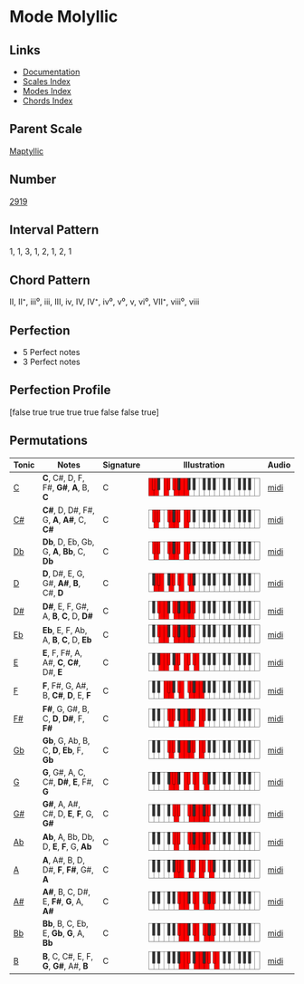 # Mode Molyllic

## Links

- [Documentation](index.md)
- [Scales Index](Scales.md)
- [Modes Index](Modes.md)
- [Chords Index](Chords.md)

## Parent Scale

[Maptyllic](ScaleMaptyllic.md)

## Number

[2919](https://ianring.com/musictheory/scales/2919)

## Interval Pattern

1, 1, 3, 1, 2, 1, 2, 1

## Chord Pattern

II, II⁺, iii⁰, iii, III, iv, IV, IV⁺, iv⁰, v⁰, v, vi⁰, VII⁺, viii⁰, viii

## Perfection

- 5 Perfect notes
- 3 Perfect notes

## Perfection Profile

[false true true true true false false true]

## Permutations

| Tonic | Notes | Signature | Illustration | Audio |
|-------|-------|-----------|--------------|-------|
| [C](ModeCNaturalMolyllic.md) | **C**, C#, D, F, F#, **G#**, **A**, B, **C** | C | ![CNaturalMolyllic](ModeCNaturalMolyllic.png) | [midi](https://github.com/edipermadi/music/blob/main/docs/ModeCNaturalMolyllic.mid?raw=true) |
| [C#](ModeCSharpMolyllic.md) | **C#**, D, D#, F#, G, **A**, **A#**, C, **C#** | C | ![CSharpMolyllic](ModeCSharpMolyllic.png) | [midi](https://github.com/edipermadi/music/blob/main/docs/ModeCSharpMolyllic.mid?raw=true) |
| [Db](ModeDFlatMolyllic.md) | **Db**, D, Eb, Gb, G, **A**, **Bb**, C, **Db** | C | ![DFlatMolyllic](ModeDFlatMolyllic.png) | [midi](https://github.com/edipermadi/music/blob/main/docs/ModeDFlatMolyllic.mid?raw=true) |
| [D](ModeDNaturalMolyllic.md) | **D**, D#, E, G, G#, **A#**, **B**, C#, **D** | C | ![DNaturalMolyllic](ModeDNaturalMolyllic.png) | [midi](https://github.com/edipermadi/music/blob/main/docs/ModeDNaturalMolyllic.mid?raw=true) |
| [D#](ModeDSharpMolyllic.md) | **D#**, E, F, G#, A, **B**, **C**, D, **D#** | C | ![DSharpMolyllic](ModeDSharpMolyllic.png) | [midi](https://github.com/edipermadi/music/blob/main/docs/ModeDSharpMolyllic.mid?raw=true) |
| [Eb](ModeEFlatMolyllic.md) | **Eb**, E, F, Ab, A, **B**, **C**, D, **Eb** | C | ![EFlatMolyllic](ModeEFlatMolyllic.png) | [midi](https://github.com/edipermadi/music/blob/main/docs/ModeEFlatMolyllic.mid?raw=true) |
| [E](ModeENaturalMolyllic.md) | **E**, F, F#, A, A#, **C**, **C#**, D#, **E** | C | ![ENaturalMolyllic](ModeENaturalMolyllic.png) | [midi](https://github.com/edipermadi/music/blob/main/docs/ModeENaturalMolyllic.mid?raw=true) |
| [F](ModeFNaturalMolyllic.md) | **F**, F#, G, A#, B, **C#**, **D**, E, **F** | C | ![FNaturalMolyllic](ModeFNaturalMolyllic.png) | [midi](https://github.com/edipermadi/music/blob/main/docs/ModeFNaturalMolyllic.mid?raw=true) |
| [F#](ModeFSharpMolyllic.md) | **F#**, G, G#, B, C, **D**, **D#**, F, **F#** | C | ![FSharpMolyllic](ModeFSharpMolyllic.png) | [midi](https://github.com/edipermadi/music/blob/main/docs/ModeFSharpMolyllic.mid?raw=true) |
| [Gb](ModeGFlatMolyllic.md) | **Gb**, G, Ab, B, C, **D**, **Eb**, F, **Gb** | C | ![GFlatMolyllic](ModeGFlatMolyllic.png) | [midi](https://github.com/edipermadi/music/blob/main/docs/ModeGFlatMolyllic.mid?raw=true) |
| [G](ModeGNaturalMolyllic.md) | **G**, G#, A, C, C#, **D#**, **E**, F#, **G** | C | ![GNaturalMolyllic](ModeGNaturalMolyllic.png) | [midi](https://github.com/edipermadi/music/blob/main/docs/ModeGNaturalMolyllic.mid?raw=true) |
| [G#](ModeGSharpMolyllic.md) | **G#**, A, A#, C#, D, **E**, **F**, G, **G#** | C | ![GSharpMolyllic](ModeGSharpMolyllic.png) | [midi](https://github.com/edipermadi/music/blob/main/docs/ModeGSharpMolyllic.mid?raw=true) |
| [Ab](ModeAFlatMolyllic.md) | **Ab**, A, Bb, Db, D, **E**, **F**, G, **Ab** | C | ![AFlatMolyllic](ModeAFlatMolyllic.png) | [midi](https://github.com/edipermadi/music/blob/main/docs/ModeAFlatMolyllic.mid?raw=true) |
| [A](ModeANaturalMolyllic.md) | **A**, A#, B, D, D#, **F**, **F#**, G#, **A** | C | ![ANaturalMolyllic](ModeANaturalMolyllic.png) | [midi](https://github.com/edipermadi/music/blob/main/docs/ModeANaturalMolyllic.mid?raw=true) |
| [A#](ModeASharpMolyllic.md) | **A#**, B, C, D#, E, **F#**, **G**, A, **A#** | C | ![ASharpMolyllic](ModeASharpMolyllic.png) | [midi](https://github.com/edipermadi/music/blob/main/docs/ModeASharpMolyllic.mid?raw=true) |
| [Bb](ModeBFlatMolyllic.md) | **Bb**, B, C, Eb, E, **Gb**, **G**, A, **Bb** | C | ![BFlatMolyllic](ModeBFlatMolyllic.png) | [midi](https://github.com/edipermadi/music/blob/main/docs/ModeBFlatMolyllic.mid?raw=true) |
| [B](ModeBNaturalMolyllic.md) | **B**, C, C#, E, F, **G**, **G#**, A#, **B** | C | ![BNaturalMolyllic](ModeBNaturalMolyllic.png) | [midi](https://github.com/edipermadi/music/blob/main/docs/ModeBNaturalMolyllic.mid?raw=true) |
